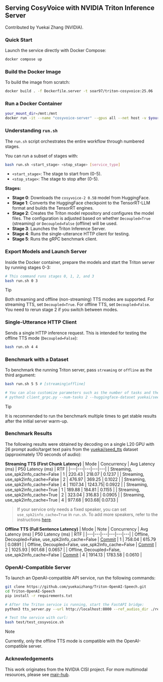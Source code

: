 ## Serving CosyVoice with NVIDIA Triton Inference Server

Contributed by Yuekai Zhang (NVIDIA).

### Quick Start

Launch the service directly with Docker Compose:
```sh
docker compose up
```

### Build the Docker Image

To build the image from scratch:
```sh
docker build . -f Dockerfile.server -t soar97/triton-cosyvoice:25.06
```

### Run a Docker Container
```sh
your_mount_dir=/mnt:/mnt
docker run -it --name "cosyvoice-server" --gpus all --net host -v $your_mount_dir --shm-size=2g soar97/triton-cosyvoice:25.06
```

### Understanding `run.sh`

The `run.sh` script orchestrates the entire workflow through numbered stages.

You can run a subset of stages with:
```sh
bash run.sh <start_stage> <stop_stage> [service_type]
```
- `<start_stage>`: The stage to start from (0-5).
- `<stop_stage>`: The stage to stop after (0-5).

**Stages:**

- **Stage 0**: Downloads the `cosyvoice-2 0.5B` model from HuggingFace.
- **Stage 1**: Converts the HuggingFace checkpoint to the TensorRT-LLM format and builds the TensorRT engines.
- **Stage 2**: Creates the Triton model repository and configures the model files. The configuration is adjusted based on whether `Decoupled=True` (streaming) or `Decoupled=False` (offline) will be used.
- **Stage 3**: Launches the Triton Inference Server.
- **Stage 4**: Runs the single-utterance HTTP client for testing.
- **Stage 5**: Runs the gRPC benchmark client.

### Export Models and Launch Server

Inside the Docker container, prepare the models and start the Triton server by running stages 0-3:
```sh
# This command runs stages 0, 1, 2, and 3
bash run.sh 0 3
```
> [!TIP]
> Both streaming and offline (non-streaming) TTS modes are supported. For streaming TTS, set `Decoupled=True`. For offline TTS, set `Decoupled=False`. You need to rerun stage 2 if you switch between modes.

### Single-Utterance HTTP Client

Sends a single HTTP inference request. This is intended for testing the offline TTS mode (`Decoupled=False`):
```sh
bash run.sh 4 4
```

### Benchmark with a Dataset

To benchmark the running Triton server, pass `streaming` or `offline` as the third argument:
```sh
bash run.sh 5 5 # [streaming|offline]

# You can also customize parameters such as the number of tasks and the dataset split:
# python3 client_grpc.py --num-tasks 2 --huggingface-dataset yuekai/seed_tts_cosy2 --split-name test_zh --mode [streaming|offline]
```
> [!TIP]
> It is recommended to run the benchmark multiple times to get stable results after the initial server warm-up.

### Benchmark Results
The following results were obtained by decoding on a single L20 GPU with 26 prompt audio/target text pairs from the [yuekai/seed_tts](https://huggingface.co/datasets/yuekai/seed_tts) dataset (approximately 170 seconds of audio):

**Streaming TTS (First Chunk Latency)**
| Mode | Concurrency | Avg Latency (ms) | P50 Latency (ms) | RTF |
|---|---|---|---|---|
| Streaming, use_spk2info_cache=False | 1 | 220.43 | 218.07 | 0.1237 |
| Streaming, use_spk2info_cache=False | 2 | 476.97 | 369.25 | 0.1022 |
| Streaming, use_spk2info_cache=False | 4 | 1107.34 | 1243.75| 0.0922 |
| Streaming, use_spk2info_cache=True | 1 | 189.88 | 184.81 | 0.1155 |
| Streaming, use_spk2info_cache=True | 2 | 323.04 | 316.83 | 0.0905 |
| Streaming, use_spk2info_cache=True | 4 | 977.68 | 903.68| 0.0733 |

> If your service only needs a fixed speaker, you can set `use_spk2info_cache=True` in `run.sh`. To add more speakers, refer to the instructions [here](https://github.com/qi-hua/async_cosyvoice?tab=readme-ov-file#9-spk2info-%E8%AF%B4%E6%98%8E).

**Offline TTS (Full Sentence Latency)**
| Mode | Note | Concurrency | Avg Latency (ms) | P50 Latency (ms) | RTF |
|---|---|---|---|---|---|
| Offline, Decoupled=False, use_spk2info_cache=False | [Commit](https://github.com/yuekaizhang/CosyVoice/commit/b44f12110224cb11c03aee4084b1597e7b9331cb) | 1 | 758.04 | 615.79 | 0.0891 |
| Offline, Decoupled=False, use_spk2info_cache=False | [Commit](https://github.com/yuekaizhang/CosyVoice/commit/b44f12110224cb11c03aee4084b1597e7b9331cb) | 2 | 1025.93 | 901.68 | 0.0657 |
| Offline, Decoupled=False, use_spk2info_cache=False | [Commit](https://github.com/yuekaizhang/CosyVoice/commit/b44f12110224cb11c03aee4084b1597e7b9331cb) | 4 | 1914.13 | 1783.58 | 0.0610 |

### OpenAI-Compatible Server

To launch an OpenAI-compatible API service, run the following commands:
```sh
git clone https://github.com/yuekaizhang/Triton-OpenAI-Speech.git
cd Triton-OpenAI-Speech
pip install -r requirements.txt

# After the Triton service is running, start the FastAPI bridge:
python3 tts_server.py --url http://localhost:8000 --ref_audios_dir ./ref_audios/ --port 10086 --default_sample_rate 24000

# Test the service with curl:
bash test/test_cosyvoice.sh
```
> [!NOTE]
> Currently, only the offline TTS mode is compatible with the OpenAI-compatible server.

### Acknowledgements

This work originates from the NVIDIA CISI project. For more multimodal resources, please see [mair-hub](https://github.com/nvidia-china-sae/mair-hub).

